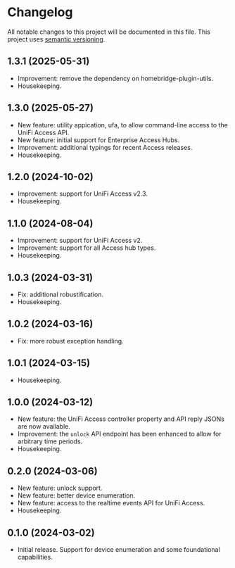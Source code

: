 # Changelog

All notable changes to this project will be documented in this file. This project uses [semantic versioning](https://semver.org/).

## 1.3.1 (2025-05-31)
  * Improvement: remove the dependency on homebridge-plugin-utils.
  * Housekeeping.

## 1.3.0 (2025-05-27)
  * New feature: utility appication, ufa, to allow command-line access to the UniFi Access API.
  * New feature: initial support for Enterprise Access Hubs.
  * Improvement: additional typings for recent Access releases.
  * Housekeeping.

## 1.2.0 (2024-10-02)
  * Improvement: support for UniFi Access v2.3.
  * Housekeeping.

## 1.1.0 (2024-08-04)
  * Improvement: support for UniFi Access v2.
  * Improvement: support for all Access hub types.
  * Housekeeping.

## 1.0.3 (2024-03-31)
  * Fix: additional robustification.
  * Housekeeping.

## 1.0.2 (2024-03-16)
  * Fix: more robust exception handling.

## 1.0.1 (2024-03-15)
  * Housekeeping.

## 1.0.0 (2024-03-12)
  * New feature: the UniFi Access controller property and API reply JSONs are now available.
  * Improvement: the `unlock` API endpoint has been enhanced to allow for arbitrary time periods.
  * Housekeeping.

## 0.2.0 (2024-03-06)
  * New feature: unlock support.
  * New feature: better device enumeration.
  * New feature: access to the realtime events API for UniFi Access.
  * Housekeeping.

## 0.1.0 (2024-03-02)
  * Initial release. Support for device enumeration and some foundational capabilities.
